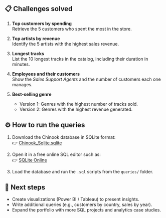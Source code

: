 
## 📋 Challenges solved
1. **Top customers by spending**  
   Retrieve the 5 customers who spent the most in the store.

2. **Top artists by revenue**  
   Identify the 5 artists with the highest sales revenue.

3. **Longest tracks**  
   List the 10 longest tracks in the catalog, including their duration in minutes.

4. **Employees and their customers**  
   Show the *Sales Support Agents* and the number of customers each one manages.

5. **Best-selling genre**  
   - Version 1: Genres with the highest number of tracks sold.  
   - Version 2: Genres with the highest revenue generated.  

## ⚙️ How to run the queries
1. Download the Chinook database in SQLite format:  
   👉 [Chinook_Sqlite.sqlite](https://github.com/lerocha/chinook-database/blob/master/Chinook_Sqlite.sqlite)

2. Open it in a free online SQL editor such as:  
   👉 [SQLite Online](https://sqliteonline.com)

3. Load the database and run the `.sql` scripts from the `queries/` folder.

## 🚀 Next steps
- Create visualizations (Power BI / Tableau) to present insights.  
- Write additional queries (e.g., customers by country, sales by year).  
- Expand the portfolio with more SQL projects and analytics case studies.
